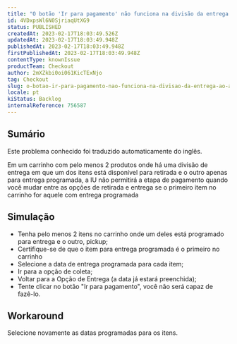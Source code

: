 ```yaml
---
title: "O botão 'Ir para pagamento' não funciona na divisão da entrega ao alternar entre as opções de Entrega e Coleta"
id: 4VDxpsWl6N0SjriaqUtXG9
status: PUBLISHED
createdAt: 2023-02-17T18:03:49.526Z
updatedAt: 2023-02-17T18:03:49.948Z
publishedAt: 2023-02-17T18:03:49.948Z
firstPublishedAt: 2023-02-17T18:03:49.948Z
contentType: knownIssue
productTeam: Checkout
author: 2mXZkbi0oi061KicTExNjo
tag: Checkout
slug: o-botao-ir-para-pagamento-nao-funciona-na-divisao-da-entrega-ao-alternar-entre-as-opcoes-de-entrega-e-coleta
locale: pt
kiStatus: Backlog
internalReference: 756587
---
```


## Sumário

<div class="alert alert-info">
  <p>Este problema conhecido foi traduzido automaticamente do inglês.</p>
</div>


Em um carrinho com pelo menos 2 produtos onde há uma divisão de entrega em que um dos itens está disponível para retirada e o outro apenas para entrega programada, a IU não permitirá a etapa de pagamento quando você mudar entre as opções de retirada e entrega se o primeiro item no carrinho for aquele com entrega programada


##

## Simulação



- Tenha pelo menos 2 itens no carrinho onde um deles está programado para entrega e o outro, pickup;
- Certifique-se de que o item para entrega programada é o primeiro no carrinho
- Selecione a data de entrega programada para cada item;
- Ir para a opção de coleta;
- Voltar para a Opção de Entrega (a data já estará preenchida);
- Tente clicar no botão "Ir para pagamento", você não será capaz de fazê-lo.


##

## Workaround


Selecione novamente as datas programadas para os itens.




